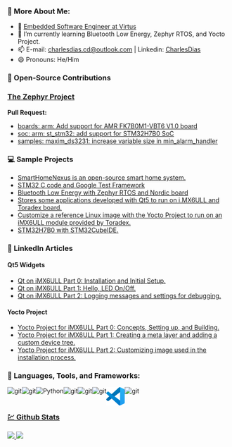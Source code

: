 ### 🧐 More About Me:

- 🔭 [Embedded Software Engineer at Virtus](https://www.virtus.ufcg.edu.br/)
- 🌱 I’m currently learning Bluetooth Low Energy, Zephyr RTOS, and Yocto Project.
- 📫 E-mail: charlesdias.cd@outlook.com | Linkedin: <a href="https://www.linkedin.com/in/charles-dias-m-sc-6ab50527//">CharlesDias</a>
- 😄 Pronouns: He/Him


### 🤝 Open-Source Contributions

### [The Zephyr Project](https://zephyrproject.org/)

**Pull Request:**

- [boards: arm: Add support for AMR FK7B0M1-VBT6 V1.0 board](https://github.com/zephyrproject-rtos/zephyr/pull/65441)
- [soc: arm: st_stm32: add support for STM32H7B0 SoC](https://github.com/zephyrproject-rtos/zephyr/pull/65092)
- [samples: maxim_ds3231: increase variable size in min_alarm_handler](https://github.com/zephyrproject-rtos/zephyr/pull/65091)

### 💻 Sample Projects

-  [SmartHomeNexus is an open-source smart home system.](https://github.com/CharlesDias/Smart-Home-Nexus)
-  [STM32 C code and Google Test Framework](https://github.com/CharlesDias/stm32_gtest_c_code)
-  [Bluetooth Low Energy with Zephyr RTOS and Nordic board](https://github.com/CharlesDias/BLE-Watch)
-  [Stores some applications developed with Qt5 to run on i.MX6ULL and Toradex board.](https://github.com/CharlesDias/Qt-on-iMX6ULL)
-  [Customize a reference Linux image with the Yocto Project to run on an iMX6ULL module provided by Toradex.](https://github.com/CharlesDias/Yocto-Project-for-iMX6ULL)
-  [STM32H7B0 with STM32CubeIDE.](https://github.com/CharlesDias/STM32H7B0-with-STM32CubeIDE)

### 📘 LinkedIn Articles

#### Qt5 Widgets
- [Qt on iMX6ULL Part 0: Installation and Initial Setup.](https://www.linkedin.com/pulse/qt-imx6ull-part-0-installation-initial-setup-charles-dias-m-sc-/?trackingId=41dnKohLRuSikOXPraiOmA%3D%3D)
- [Qt on iMX6ULL Part 1: Hello, LED On/Off.](https://www.linkedin.com/pulse/qt-imx6ull-part-1-hello-led-onoff-charles-dias-m-sc-/?trackingId=41dnKohLRuSikOXPraiOmA%3D%3D)
- [Qt on iMX6ULL Part 2: Logging messages and settings for debugging.](https://www.linkedin.com/pulse/qt-imx6ull-part-2-logging-messages-settings-debugging-dias-m-sc-/?trackingId=41dnKohLRuSikOXPraiOmA%3D%3D)

#### Yocto Project
- [Yocto Project for iMX6ULL Part 0: Concepts, Setting up, and Building.](https://www.linkedin.com/pulse/yocto-project-imx6ull-part-0-concepts-setting-up-charles-dias-m-sc--jiqdf/?trackingId=41dnKohLRuSikOXPraiOmA%3D%3D)
- [Yocto Project for iMX6ULL Part 1: Creating a meta layer and adding a custom device tree.](https://www.linkedin.com/pulse/yocto-project-imx6ull-part-1-creating-meta-layer-tree-dias-m-sc--vbo7f/?trackingId=41dnKohLRuSikOXPraiOmA%3D%3D)
- [Yocto Project for iMX6ULL Part 2: Customizing image used in the installation process.](https://www.linkedin.com/pulse/yocto-project-imx6ull-part-2-customizing-image-used-dias-m-sc--lcraf/?trackingId=41dnKohLRuSikOXPraiOmA%3D%3D)

### 🔨 Languages, Tools, and Frameworks:
<a href="https://en.wikipedia.org/wiki/C_(programming_language)" target="_blank"> <img src="https://i.imgur.com/zINUxVf.png" align="left" alt="git" height='42px'/>
<a href="https://en.wikipedia.org/wiki/C%2B%2B" target="_blank"> <img src="https://github.com/isocpp/logos/blob/master/cpp_logo.png" align="left" alt="git" height='42px'/>
<a href="https://www.python.org" target="_blank"><img align="left" alt="Python" height ="42px" src="https://raw.githubusercontent.com/rahul-jha98/github_readme_icons/main/language_and_tools/square/python/python.svg"></a>
<a href="https://docs.zephyrproject.org/latest/index.html"> <img src="https://avatars.githubusercontent.com/u/19595895?s=200&v=4" align="left" alt="git" height='50px'/>
<a href="https://www.yoctoproject.org/" target="_blank"> <img src="https://sergioprado.org/wp-content/uploads/2016/11/yocto-project.png" align="left" alt="git" height='40px'/>
<a href="https://git-scm.com/" target="_blank"> <img src="https://raw.githubusercontent.com/rahul-jha98/github_readme_icons/main/language_and_tools/square/git-scm/git-scm.svg" align="left" alt="git" height='42px'/> </a>
<a href="https://code.visualstudio.com/" target="_blank"> <img src="https://raw.githubusercontent.com/github/explore/80688e429a7d4ef2fca1e82350fe8e3517d3494d/topics/visual-studio-code/visual-studio-code.png" align="left" alt="git" height='42px'/> </a>
<a href="https://www.docker.com/" target="_blank"> <img src="https://i.imgur.com/VyjCJuz.png" align="left" alt="git" height='42px'/>


<br>
<br>

### 💹 Github Stats

<div>
  <a href="https://github.com/CharlesDias">
  <img height="180em" src="https://github-readme-stats.vercel.app/api?username=CharlesDias&include_all_commits=true&show_icons=true&theme=dark-mode-only"/>
  <img height="180em" src="https://github-readme-stats.vercel.app/api/top-langs?username=CharlesDias&count_private=true&layout=compact&theme=dark-mode-only"/>
</div>

<!--
**CharlesDias/CharlesDias** is a ✨ _special_ ✨ repository because its `README.md` (this file) appears on your GitHub profile.

Here are some ideas to get you started:

- 🔭 I’m currently working on ...
- 🌱 I’m currently learning ...
- 👯 I’m looking to collaborate on ...
- 🤔 I’m looking for help with ...
- 💬 Ask me about ...
- 📫 How to reach me: ...
- 😄 Pronouns: ...
- ⚡ Fun fact: ...
-->
